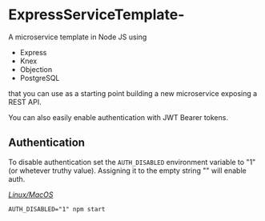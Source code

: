 # ExpressServiceTemplate-
A microservice template in Node JS using 
- Express
- Knex
- Objection
- PostgreSQL

that you can use as a starting point building a new microservice exposing a REST API. 

You can also easily enable authentication with JWT Bearer tokens.  

## Authentication

To disable authentication set the `AUTH_DISABLED` environment variable to "1" (or whetever truthy value). Assigning it to the empty string "" will enable auth. 

<u> _Linux/MacOS_ </u>

```
AUTH_DISABLED="1" npm start
```

